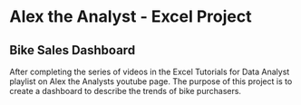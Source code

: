 # Alex the Analyst - Excel Project  
## Bike Sales Dashboard

After completing the series of videos in the Excel Tutorials for Data Analyst playlist on Alex the Analysts youtube page.
The purpose of this project is to create a dashboard to describe the trends of bike purchasers. 

